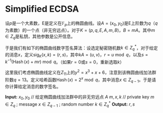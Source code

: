 # Simplified ECDSA

设$p$是一个大素数，$\mathrm{E}$是定义在$\mathbb{F}_{p}$上的椭圆曲线。设$A=\left(x_{0}, y_{0}\right)$是$\mathrm{E}$上阶数为$q$（$q$为素数）的一个点（非无穷远点）。对于$K=(p, q, E, A, m, B)$，$B=mA$。其中$m \in Z_{q}$是私钥，其他参数是公开信息。

于是我们有如下的椭圆曲线数字签名算法：设选定秘密随机数$k \in Z_{q}^{*}$，对于给定的消息$x$，定义$\operatorname{sig}_{K}(x, k)=(r, s)$，其中$kA=(u, v)$，$r=u \bmod q$，以及$s=k^{-1}(\operatorname{Hash}(x)+mr) \bmod q$。（如果$r=0$或$s=0$，重新选取$k$）

这里我们考虑椭圆曲线定义在$Z_{11}$上的$y^{2}=x^{3}+x+6$，注意到该椭圆曲线加法群阶数$q=13$。定义哈希函数$\operatorname{Hash}(x)=2^{x} \bmod q$，其中消息$x \in Z_{q-1}$。于是请你计算给定消息的数字签名。

**Input:**
 $x_{0}, y_{0}$  // 给定椭圆曲线加法群中的非无穷远点 $A$ 
 $m, x, k$  // private key $m \in Z_{q}$ ; message $x \in Z_{q-1}$ ; random number $k \in Z_{q}^{*}$ 
**Output:**
 $r, s$ 
